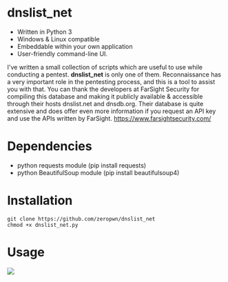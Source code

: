 # dnslist_net
- Written in Python 3
- Windows & Linux compatible
- Embeddable within your own application
- User-friendly command-line UI.

I've written a small collection of scripts which are useful to use while conducting a pentest. **dnslist_net** is only one of them. Reconnaissance has a very important role in the pentesting process, and this is a tool to assist you with that. You can thank the developers at FarSight Security for compiling this database and making it publicly available & accessible through their hosts dnslist.net and dnsdb.org. Their database is quite extensive and does offer even more information if you request an API key and use the APIs written by FarSight.
https://www.farsightsecurity.com/

# Dependencies
- python requests module (pip install requests)
- python BeautifulSoup module (pip install beautifulsoup4)

# Installation
```
git clone https://github.com/zeropwn/dnslist_net
chmod +x dnslist_net.py
```

# Usage
![](http://i.imgur.com/2brZGDg.png)
